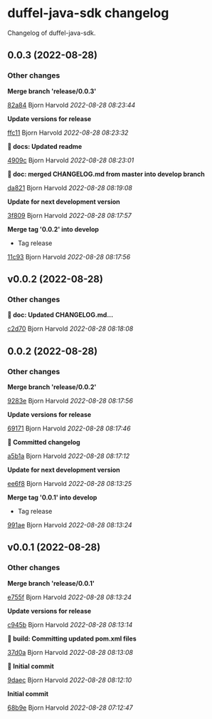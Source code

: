 # duffel-java-sdk changelog

Changelog of duffel-java-sdk.

## 0.0.3 (2022-08-28)







### Other changes

**Merge branch 'release/0.0.3'**


[82a84](https://github.com/wink-travel/duffel-java-sdk/commit/82a847666f5af18) Bjorn Harvold *2022-08-28 08:23:44*

**Update versions for release**


[ffc11](https://github.com/wink-travel/duffel-java-sdk/commit/ffc1156adcebdca) Bjorn Harvold *2022-08-28 08:23:32*

**:memo: docs: Updated readme**


[4909c](https://github.com/wink-travel/duffel-java-sdk/commit/4909c66d4c90d21) Bjorn Harvold *2022-08-28 08:23:01*

**:twisted_rightwards_arrows: doc: merged CHANGELOG.md from master into develop branch**


[da821](https://github.com/wink-travel/duffel-java-sdk/commit/da821903362e310) Bjorn Harvold *2022-08-28 08:19:08*

**Update for next development version**


[3f809](https://github.com/wink-travel/duffel-java-sdk/commit/3f809c50f5520c2) Bjorn Harvold *2022-08-28 08:17:57*

**Merge tag '0.0.2' into develop**

* Tag release 

[11c93](https://github.com/wink-travel/duffel-java-sdk/commit/11c930fcf29179c) Bjorn Harvold *2022-08-28 08:17:56*


## v0.0.2 (2022-08-28)







### Other changes

**:memo: doc: Updated CHANGELOG.md...**


[c2d70](https://github.com/wink-travel/duffel-java-sdk/commit/c2d709eee1df864) Bjorn Harvold *2022-08-28 08:18:08*


## 0.0.2 (2022-08-28)







### Other changes

**Merge branch 'release/0.0.2'**


[9283e](https://github.com/wink-travel/duffel-java-sdk/commit/9283e3ff667d57d) Bjorn Harvold *2022-08-28 08:17:56*

**Update versions for release**


[69171](https://github.com/wink-travel/duffel-java-sdk/commit/69171de4db138d8) Bjorn Harvold *2022-08-28 08:17:46*

**:construction_worker: Committed changelog**


[a5b1a](https://github.com/wink-travel/duffel-java-sdk/commit/a5b1a40e23bb97b) Bjorn Harvold *2022-08-28 08:17:12*

**Update for next development version**


[ee6f8](https://github.com/wink-travel/duffel-java-sdk/commit/ee6f836a32b1399) Bjorn Harvold *2022-08-28 08:13:25*

**Merge tag '0.0.1' into develop**

* Tag release 

[991ae](https://github.com/wink-travel/duffel-java-sdk/commit/991aeb3bdc86f7c) Bjorn Harvold *2022-08-28 08:13:24*


## v0.0.1 (2022-08-28)







### Other changes

**Merge branch 'release/0.0.1'**


[e755f](https://github.com/wink-travel/duffel-java-sdk/commit/e755f17aa29abe9) Bjorn Harvold *2022-08-28 08:13:24*

**Update versions for release**


[c945b](https://github.com/wink-travel/duffel-java-sdk/commit/c945b19a6fd13b3) Bjorn Harvold *2022-08-28 08:13:14*

**:bookmark: build: Committing updated pom.xml files**


[37d0a](https://github.com/wink-travel/duffel-java-sdk/commit/37d0a590d0f90d4) Bjorn Harvold *2022-08-28 08:13:08*

**:tada: Initial commit**


[9daec](https://github.com/wink-travel/duffel-java-sdk/commit/9daeca4389d5d0e) Bjorn Harvold *2022-08-28 08:12:10*

**Initial commit**


[68b9e](https://github.com/wink-travel/duffel-java-sdk/commit/68b9e7e96a54282) Bjorn Harvold *2022-08-28 07:12:47*


